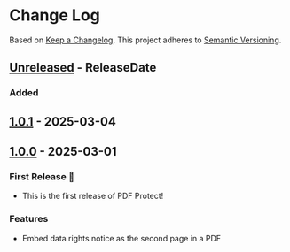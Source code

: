 # Change Log

Based on [Keep a Changelog](https://keepachangelog.com/en/1.1.0/),
This project adheres to [Semantic Versioning](https://semver.org/spec/v2.0.0.html).

<!-- next-header -->

## [Unreleased] - ReleaseDate

### Added

## [1.0.1] - 2025-03-04

## [1.0.0] - 2025-03-01

### First Release 🥳

- This is the first release of PDF Protect!

### Features

- Embed data rights notice as the second page in a PDF

<!-- next-url -->

[Unreleased]: https://github.com/matej-almasi/pdf-protect/compare/v1.0.1...HEAD
[1.0.1]: https://github.com/matej-almasi/pdf-protect/compare/v1.0.0...v1.0.1
[1.0.0]: https://github.com/matej-almasi/pdf-protect/releases/tag/v1.0.0
